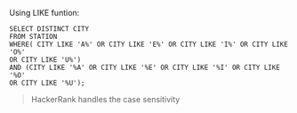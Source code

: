 Using LIKE funtion:

```
SELECT DISTINCT CITY
FROM STATION
WHERE( CITY LIKE 'A%' OR CITY LIKE 'E%' OR CITY LIKE 'I%' OR CITY LIKE 'O%' 
OR CITY LIKE 'U%') 
AND (CITY LIKE '%A' OR CITY LIKE '%E' OR CITY LIKE '%I' OR CITY LIKE '%O' 
OR CITY LIKE '%U');
```

>HackerRank handles the case sensitivity 


